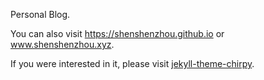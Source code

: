 Personal Blog.

You can also visit https://shenshenzhou.github.io or www.shenshenzhou.xyz.

If you were interested in it,
please visit [jekyll-theme-chirpy](https://github.com/cotes2020/jekyll-theme-chirpy).
